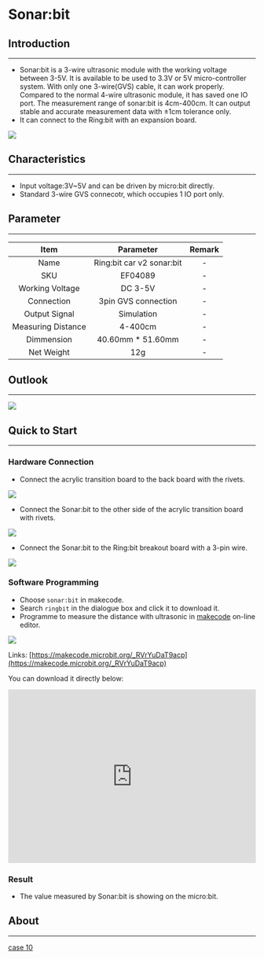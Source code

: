 # Sonar:bit

## Introduction
---
- Sonar:bit is a 3-wire ultrasonic module with the working voltage between 3-5V.  It is available to be used to 3.3V or 5V micro-controller system. With only one 3-wire(GVS) cable, it can work properly. Compared to the normal 4-wire ultrasonic module, it has saved one IO port. The measurement range of sonar:bit is 4cm-400cm. It can output stable and accurate measurement data with ±1cm tolerance only. 
- It can connect to the Ring:bit with an expansion board.

![](https://raw.githubusercontent.com/elecfreaks/learn-cn/master/microbitKit/ring_bit_v2/images/ring_bit_v2_sonar_01.jpg)

## Characteristics
---
- Input voltage:3V~5V  and can be driven by micro:bit directly.
- Standard 3-wire GVS connecotr, which occupies 1 IO port only.

## Parameter
---

 Item | Parameter | Remark 
 :-: | :-: |:-:
 Name |Ring:bit car v2 sonar:bit|-
 SKU|EF04089|-
 Working Voltage |DC 3-5V|-
 Connection |3pin GVS connection|-
 Output Signal |Simulation|-
 Measuring Distance |4-400cm|-
 Dimmension |40.60mm * 51.60mm|-
 Net Weight |12g|-


## Outlook
---

![](https://raw.githubusercontent.com/elecfreaks/learn-cn/master/microbitKit/ring_bit_v2/images/ring_bit_v2_sonar_02.jpg)

## Quick to Start
---
### Hardware Connection


- Connect the acrylic transition board to the back board with the rivets.

![](https://raw.githubusercontent.com/elecfreaks/learn-cn/master/microbitKit/ring_bit_v2/images/ring_bit_v2_sonar_03.jpg)

- Connect the Sonar:bit to the other side of the acrylic transition board with rivets.

![](https://raw.githubusercontent.com/elecfreaks/learn-cn/master/microbitKit/ring_bit_v2/images/ring_bit_v2_sonar_04.jpg)

- Connect the Sonar:bit to the Ring:bit breakout board with a 3-pin wire.

![](https://raw.githubusercontent.com/elecfreaks/learn-cn/master/microbitKit/ring_bit_v2/images/ring_bit_v2_sonar_05.jpg)

### Software Programming 


- Choose `sonar:bit` in makecode.
- Search `ringbit` in the dialogue box and click it to download it. 
- Programme to measure the distance with ultrasonic in [makecode](https://makecode.microbit.org/) on-line editor.


![](https://raw.githubusercontent.com/elecfreaks/learn-cn/master/microbitKit/ring_bit_v2/images/ring_bit_v2_sonar_06.png)

Links: [https://makecode.microbit.org/_RVrYuDaT9acp](https://makecode.microbit.org/_RVrYuDaT9acp)

You can download it directly below: 

 <div style="position:relative;height:0;padding-bottom:70%;overflow:hidden;"><iframe style="position:absolute;top:0;left:0;width:100%;height:100%;" src="https://makecode.microbit.org/#pub:_RVrYuDaT9acp" frameborder="0" sandbox="allow-popups allow-forms allow-scripts allow-same-origin"></iframe></div>

### Result


- The value measured by Sonar:bit is showing on the micro:bit.

## About
---

[case 10](http://www.elecfreaks.com/learn-en/microbitKit/ring_bit_v2/ring_bit_car_v2_case_10.html)

